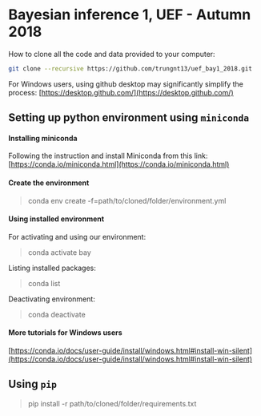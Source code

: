 # Bayesian inference 1, UEF - Autumn 2018

How to clone all the code and data provided to your computer:

```bash
git clone --recursive https://github.com/trungnt13/uef_bay1_2018.git
```
For Windows users, using github desktop may significantly simplify the process:
[https://desktop.github.com/](https://desktop.github.com/)

## Setting up python environment using `miniconda`

#### Installing miniconda
Following the instruction and install Miniconda from this link:
[https://conda.io/miniconda.html](https://conda.io/miniconda.html)

#### Create the environment
> conda env create -f=path/to/cloned/folder/environment.yml

#### Using installed environment
For activating and using our environment:
> conda activate bay

Listing installed packages:
> conda list

Deactivating environment:
> conda deactivate

#### More tutorials for Windows users
[https://conda.io/docs/user-guide/install/windows.html#install-win-silent](https://conda.io/docs/user-guide/install/windows.html#install-win-silent)

## Using `pip`

> pip install -r path/to/cloned/folder/requirements.txt
